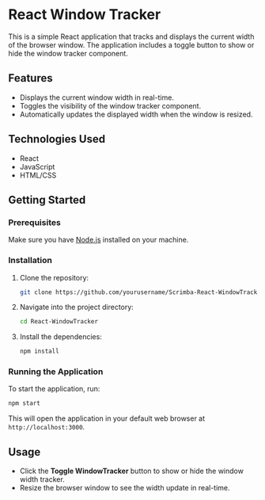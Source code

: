 # React Window Tracker

This is a simple React application that tracks and displays the current width of the browser window. The application includes a toggle button to show or hide the window tracker component.

## Features

- Displays the current window width in real-time.
- Toggles the visibility of the window tracker component.
- Automatically updates the displayed width when the window is resized.

## Technologies Used

- React
- JavaScript
- HTML/CSS

## Getting Started

### Prerequisites

Make sure you have [Node.js](https://nodejs.org/) installed on your machine.

### Installation

1. Clone the repository:

   ```bash
   git clone https://github.com/yourusername/Scrimba-React-WindowTracker.git
   ```

2. Navigate into the project directory:

   ```bash
   cd React-WindowTracker
   ```

3. Install the dependencies:

   ```bash
   npm install
   ```

### Running the Application

To start the application, run:

```bash
npm start
```

This will open the application in your default web browser at `http://localhost:3000`.

## Usage

- Click the **Toggle WindowTracker** button to show or hide the window width tracker.
- Resize the browser window to see the width update in real-time.
